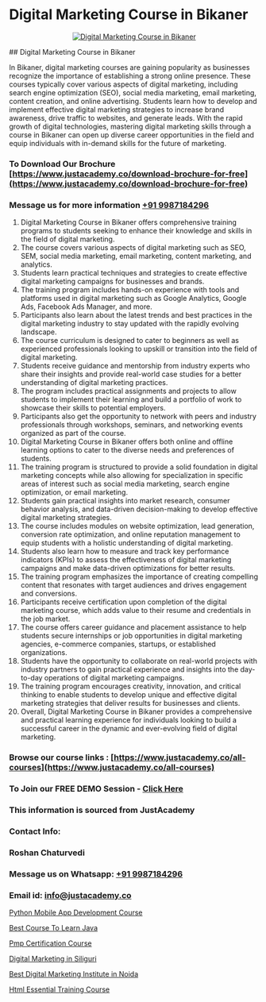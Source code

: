 # Digital Marketing Course in Bikaner

<p align="center">
  <a href="https://justacademy.co/course-detail/digital-marketing">
    <img src="https://justacademy.co/storage2/course_image/1676636720_course_image.webp" alt="Digital Marketing Course in Bikaner">
  </a>
</p>
## Digital Marketing Course in Bikaner

In Bikaner, digital marketing courses are gaining popularity as businesses recognize the importance of establishing a strong online presence. These courses typically cover various aspects of digital marketing, including search engine optimization (SEO), social media marketing, email marketing, content creation, and online advertising. Students learn how to develop and implement effective digital marketing strategies to increase brand awareness, drive traffic to websites, and generate leads. With the rapid growth of digital technologies, mastering digital marketing skills through a course in Bikaner can open up diverse career opportunities in the field and equip individuals with in-demand skills for the future of marketing.
### To Download Our Brochure [https://www.justacademy.co/download-brochure-for-free](https://www.justacademy.co/download-brochure-for-free)
### Message us for more information [+91 9987184296](https://api.whatsapp.com/send?phone=919987184296)
1) Digital Marketing Course in Bikaner offers comprehensive training programs to students seeking to enhance their knowledge and skills in the field of digital marketing.
2) The course covers various aspects of digital marketing such as SEO, SEM, social media marketing, email marketing, content marketing, and analytics.
3) Students learn practical techniques and strategies to create effective digital marketing campaigns for businesses and brands.
4) The training program includes hands-on experience with tools and platforms used in digital marketing such as Google Analytics, Google Ads, Facebook Ads Manager, and more.
5) Participants also learn about the latest trends and best practices in the digital marketing industry to stay updated with the rapidly evolving landscape.
6) The course curriculum is designed to cater to beginners as well as experienced professionals looking to upskill or transition into the field of digital marketing.
7) Students receive guidance and mentorship from industry experts who share their insights and provide real-world case studies for a better understanding of digital marketing practices.
8) The program includes practical assignments and projects to allow students to implement their learning and build a portfolio of work to showcase their skills to potential employers.
9) Participants also get the opportunity to network with peers and industry professionals through workshops, seminars, and networking events organized as part of the course.
10) Digital Marketing Course in Bikaner offers both online and offline learning options to cater to the diverse needs and preferences of students.
11) The training program is structured to provide a solid foundation in digital marketing concepts while also allowing for specialization in specific areas of interest such as social media marketing, search engine optimization, or email marketing.
12) Students gain practical insights into market research, consumer behavior analysis, and data-driven decision-making to develop effective digital marketing strategies.
13) The course includes modules on website optimization, lead generation, conversion rate optimization, and online reputation management to equip students with a holistic understanding of digital marketing.
14) Students also learn how to measure and track key performance indicators (KPIs) to assess the effectiveness of digital marketing campaigns and make data-driven optimizations for better results.
15) The training program emphasizes the importance of creating compelling content that resonates with target audiences and drives engagement and conversions.
16) Participants receive certification upon completion of the digital marketing course, which adds value to their resume and credentials in the job market.
17) The course offers career guidance and placement assistance to help students secure internships or job opportunities in digital marketing agencies, e-commerce companies, startups, or established organizations.
18) Students have the opportunity to collaborate on real-world projects with industry partners to gain practical experience and insights into the day-to-day operations of digital marketing campaigns.
19) The training program encourages creativity, innovation, and critical thinking to enable students to develop unique and effective digital marketing strategies that deliver results for businesses and clients.
20) Overall, Digital Marketing Course in Bikaner provides a comprehensive and practical learning experience for individuals looking to build a successful career in the dynamic and ever-evolving field of digital marketing.

### Browse our course links : [https://www.justacademy.co/all-courses](https://www.justacademy.co/all-courses) 
### To Join our FREE DEMO Session - [Click Here](https://www.justacademy.co/register-for-course-demo)


### This information is sourced from JustAcademy
### Contact Info:
### Roshan Chaturvedi
### Message us on Whatsapp: [+91 9987184296](https://api.whatsapp.com/send?phone=919987184296)
### Email id: [info@justacademy.co](mailto:info@justacademy.co)
                
[Python Mobile App Development Course](https://www.linkedin.com/pulse/python-mobile-app-development-course-justacademy-hyderabad-j7cwc?trackingId=5e%2BKlbiiOATVNhnfa%2B1hHA%3D%3D&lipi=urn%3Ali%3Apage%3Ad_flagship3_company_admin%3BepomL552S36dZH34vwpA2w%3D%3D)

[Best Course To Learn Java](https://www.linkedin.com/pulse/best-course-learn-java-justacademy-hyderabad-gmvzc/)

[Pmp Certification Course](https://medium.com/@ranepooja/pmp-certification-course-37a846c863a4)

[Digital Marketing in Siliguri](https://medium.com/@justacademytraining/digital-marketing-in-siliguri-b51fddde12a5)

[Best Digital Marketing Institute in Noida](https://justacademyin.github.io/justacademy/best-digital-marketing-institute-in-noida)

[Html Essential Training Course](https://justacademyin.github.io/justacademy/html-essential-training-course)

